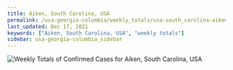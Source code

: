 ```yaml
---
title: Aiken, South Carolina, USA
permalink: /usa-georgia-columbia/weekly_totals/usa-south_carolina-aiken-weekly_totals.html
last_updated: Dec 17, 2021
keywords: ["Aiken, South Carolina, USA", "weekly totals"]
sidebar: usa-georgia-columbia_sidebar
---
```


![Weekly Totals of Confirmed Cases for Aiken, South Carolina, USA](/covid_tracker/images/graphs/usa-south_carolina-aiken-weekly_totals_graph.png)
